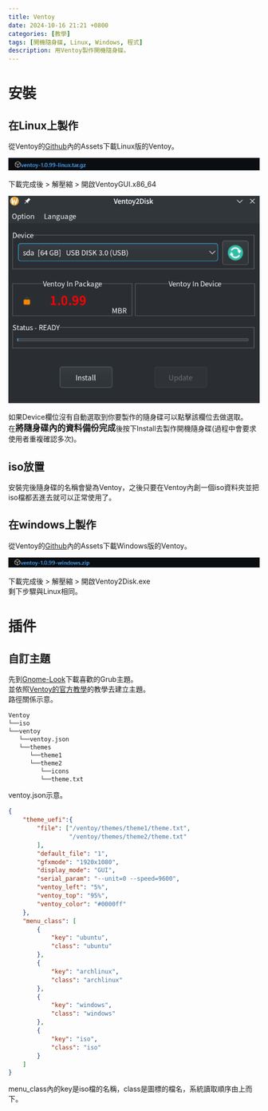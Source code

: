 ```yaml
---
title: Ventoy
date: 2024-10-16 21:21 +0800
categories: [教學]
tags: [開機隨身碟, Linux, Windows, 程式]
description: 用Ventoy製作開機隨身碟。
---
```


# 安裝
## 在Linux上製作
從Ventoy的[Github](https://github.com/ventoy/Ventoy/releases)內的Assets下載Linux版的Ventoy。 <br>

![Desktop View](/assets/img/2024-10-16-Ventoy/VentoyGithubLinux.png)

下載完成後 > 解壓縮 > 開啟VentoyGUI.x86_64 <br>

![Desktop View](/assets/img/2024-10-16-Ventoy/VentoyHomeScreen.png)

如果Device欄位沒有自動選取到你要製作的隨身碟可以點擊該欄位去做選取。 <br>
在<span style="font-weight: bold; font-size: 1.2em;">將隨身碟內的資料備份完成</span>後按下Install去製作開機隨身碟(過程中會要求使用者重複確認多次)。 <br>

## iso放置
安裝完後隨身碟的名稱會變為Ventoy，之後只要在Ventoy內創一個iso資料夾並把iso檔都丟進去就可以正常使用了。 <br>

## 在windows上製作
從Ventoy的[Github](https://github.com/ventoy/Ventoy/releases)內的Assets下載Windows版的Ventoy。 <br>

![Desktop View](/assets/img/2024-10-16-Ventoy/VentoyGithubWin.png)

下載完成後 > 解壓縮 > 開啟Ventoy2Disk.exe <br>
剩下步驟與Linux相同。 <br>

# 插件
## 自訂主題
先到[Gnome-Look](https://www.gnome-look.org/browse?cat=109&ord=latest)下載喜歡的Grub主題。 <br>
並依照[Ventoy的官方教學](https://www.ventoy.net/en/plugin_theme.html#vtoy_theme_switch)的教學去建立主題。 <br>
路徑關係示意。 <br>
```text
Ventoy
└──iso
└──ventoy
   └──ventoy.json
   └──themes
      └──theme1
      └──theme2
         └──icons
         └──theme.txt
```

ventoy.json示意。 <br>
```json
{
    "theme_uefi":{
        "file": ["/ventoy/themes/theme1/theme.txt",
                 "/ventoy/themes/theme2/theme.txt"
        ],
        "default_file": "1",
        "gfxmode": "1920x1080",
        "display_mode": "GUI",
        "serial_param": "--unit=0 --speed=9600",
        "ventoy_left": "5%",
        "ventoy_top": "95%",
        "ventoy_color": "#0000ff"
    },
    "menu_class": [
        {
            "key": "ubuntu",
            "class": "ubuntu"
        },
        {
            "key": "archlinux",
            "class": "archlinux"
        },
        {
            "key": "windows",
            "class": "windows"
        },
        {
            "key": "iso",
            "class": "iso"
        }
    ]
}
```

menu_class內的key是iso檔的名稱，class是圖標的檔名，系統讀取順序由上而下。 <br>
